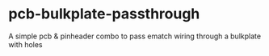 # pcb-bulkplate-passthrough
A simple pcb &amp; pinheader combo to pass ematch wiring through a bulkplate with holes
